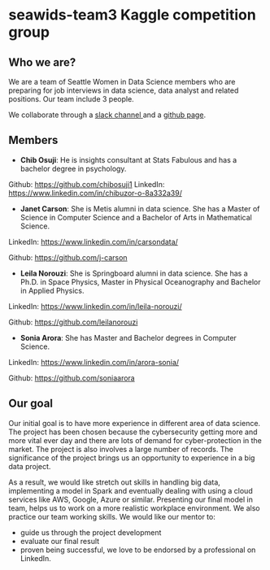 
# seawids-team3 Kaggle competition group
## Who we are?
We are a team of Seattle Women in Data Science  members who are preparing for job interviews in data science, data analyst and 
related positions. 
Our team include 3 people. 

We collaborate through a [ slack channel ](https://women-ds-seattle.slack.com/messages/GJEQ1A1B2/convo/GJEQ1A1B2-1557259959.001200/) and a [github page](https://github.com/seawids-team3).
## Members

* **Chib Osuji**: He is insights consultant at Stats Fabulous and has a bachelor degree in psychology.

Github: https://github.com/chibosuji1
LinkedIn: https://www.linkedin.com/in/chibuzor-o-8a332a39/

* **Janet Carson**: She is Metis alumni in data science. She has a Master of Science in Computer Science and a Bachelor of Arts in Mathematical Science.

LinkedIn: https://www.linkedin.com/in/carsondata/

Github: https://github.com/j-carson

* **Leila Norouzi**: She is Springboard alumni in data science. She has a Ph.D. in Space Physics, Master in Physical Oceanography and Bachelor in Applied Physics. 

LinkedIn: https://www.linkedin.com/in/leila-norouzi/

Github: https://github.com/leilanorouzi

* **Sonia Arora**: She has Master and Bachelor degrees in Computer Science. 

LinkedIn: https://www.linkedin.com/in/arora-sonia/

Github: https://github.com/soniaarora


## Our goal
Our initial goal is to have more experience in different area of data science.  The project has been chosen because the cybersecurity getting more and more vital ever day and there are lots of demand for cyber-protection in the market. The project is also involves a large number of records. The significance of the project brings us an opportunity to experience in a big data project. 

As a result, we would like stretch out skills in handling big data, implementing a model in Spark and eventually dealing with using a cloud services like AWS, Google, Azure or similar. 
Presenting our final model in team, helps us to work on a more realistic workplace environment. We also practice our team working skills. 
We would like our mentor to:
- guide us through the project development
- evaluate our final result 
- proven being successful, we love to be endorsed by a professional on LinkedIn.





